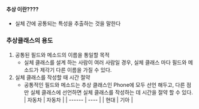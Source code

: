 #### 추상 이란????
* 실체 간에 공통되는 특성을 추출하는 것을 말한다

### 추상클래스의 용도
1. 공통된 필드와 메소드의 이름을 통일할 목적
	* 실체 클래스를 설계 하는 사람이 여러 사람일 경우, 실체 클래스 마다 필드와 메소드가 제각기 다른 이름을 가질 수 있다.
2. 실체 클래스를 작성할 때 시간 절약
	* 공통적인 필드와 메소드는 추상 클래스인 Phone에 모두 선언 해두고, 다른 점만 실체 클래스에 선언하면 실체 클래스를 작성하는 데 시간을 절약 할 수 있다.
| 자동차 |    자동차  |
| ------ | ---- |
| 현대   | 기아 |



